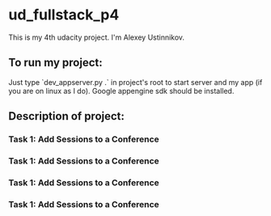 <h1> ud_fullstack_p4 </h1>
This is my 4th udacity project. I'm Alexey Ustinnikov.
<h2> To run my project:</h2>
Just type `dev_appserver.py .` in project's root to start server and my app (if you are on linux as I do). Google appengine sdk should be installed.
<h2>Description of project:</h2>
<h3>Task 1: Add Sessions to a Conference</h3>
<h3>Task 1: Add Sessions to a Conference</h3>
<h3>Task 1: Add Sessions to a Conference</h3>
<h3>Task 1: Add Sessions to a Conference</h3>
